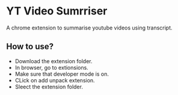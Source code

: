 # YT Video Sumrriser
A chrome extension to summarise youtube videos using transcript.



## How to use?
- Download the extension folder.
- In browser, go to extionsions.
- Make sure that developer mode is on.
- CLick on add unpack extension.
- Sleect the extension folder.

